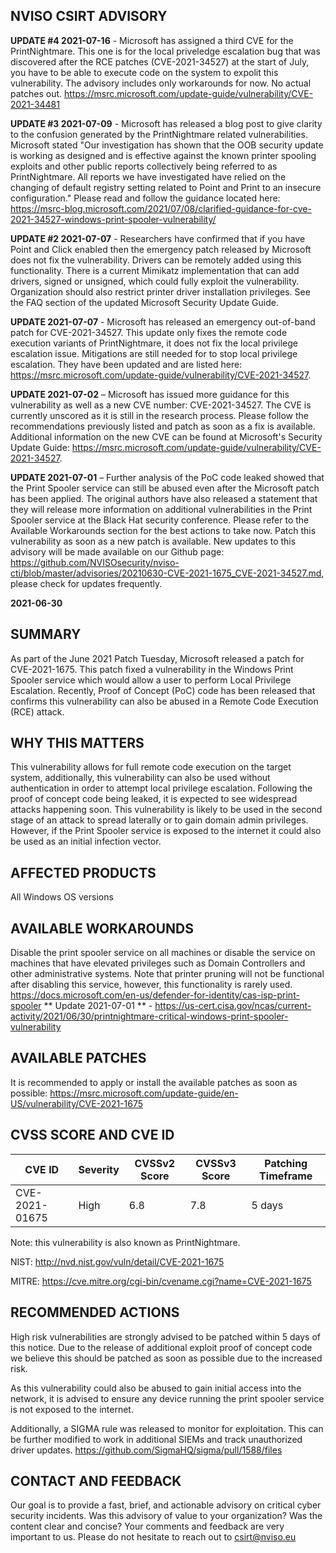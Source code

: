 ## NVISO CSIRT ADVISORY
**UPDATE #4 2021-07-16** - Microsoft has assigned a third CVE for the PrintNightmare. This one is for the local priveledge escalation bug that was discovered after the RCE patches (CVE-2021-34527) at the start of July, you have to be able to execute code on the system to expolit this vulnerability. The advisory includes only workarounds for now. No actual patches out. https://msrc.microsoft.com/update-guide/vulnerability/CVE-2021-34481

**UPDATE #3 2021-07-09** - Microsoft has released a blog post to give clarity to the confusion generated by the PrintNightmare related vulnerabilities. Microsoft stated "Our investigation has shown that the OOB security update is working as designed and is effective against the known printer spooling exploits and other public reports collectively being referred to as PrintNightmare. All reports we have investigated have relied on the changing of default registry setting related to Point and Print to an insecure configuration." Please read and follow the guidance located here: https://msrc-blog.microsoft.com/2021/07/08/clarified-guidance-for-cve-2021-34527-windows-print-spooler-vulnerability/

**UPDATE #2 2021-07-07** - Researchers have confirmed that if you have Point and Click enabled then the emergency patch released by Microsoft does not fix the vulnerability. Drivers can be remotely added using this functionality. There is a current Mimikatz implementation that can add drivers, signed or unsigned, which could fully exploit the vulnerability. Organization should also restrict printer driver installation privileges. See the FAQ section of the updated Microsoft Security Update Guide.

**UPDATE 2021-07-07** - Microsoft has released an emergency out-of-band patch for CVE-2021-34527. This update only fixes the remote code execution variants of PrintNightmare, it does not fix the local privilege escalation issue. Mitigations are still needed for to stop local privilege escalation. They have been updated and are listed here: https://msrc.microsoft.com/update-guide/vulnerability/CVE-2021-34527.

**UPDATE 2021-07-02** – Microsoft has issued more guidance for this vulnerability as well as a new CVE number: CVE-2021-34527. The CVE is currently unscored as it is still in the research process. Please follow the recommendations previously listed and patch as soon as a fix is available. Additional information on the new CVE can be found at Microsoft's Security Update Guide: https://msrc.microsoft.com/update-guide/vulnerability/CVE-2021-34527.


**UPDATE 2021-07-01** – Further analysis of the PoC code leaked showed that the Print Spooler service can still be abused even after the Microsoft patch has been applied. The original authors have also released a statement that they will release more information on additional vulnerabilities in the Print Spooler service at the Black Hat security conference. Please refer to the Available Workarounds section for the best actions to take now. Patch this vulnerability as soon as a new patch is available. New updates to this advisory will be made available on our Github page: https://github.com/NVISOsecurity/nviso-cti/blob/master/advisories/20210630-CVE-2021-1675_CVE-2021-34527.md, please check for updates frequently.


**2021-06-30**
## SUMMARY
As part of the June 2021 Patch Tuesday, Microsoft released a patch for CVE-2021-1675. This patch fixed a vulnerability in the Windows Print Spooler service which would allow a user to perform Local Privilege Escalation. Recently, Proof of Concept (PoC) code has been released that confirms this vulnerability can also be abused in a Remote Code Execution (RCE) attack. 

## WHY THIS MATTERS
This vulnerability allows for full remote code execution on the target system, additionally, this vulnerability can also be used without authentication in order to attempt local privilege escalation. Following the proof of concept code being leaked, it is expected to see widespread attacks happening soon. This vulnerability is likely to be used in the second stage of an attack to spread laterally or to gain domain admin privileges. However, if the Print Spooler service is exposed to the internet it could also be used as an initial infection vector. 

## AFFECTED PRODUCTS
All Windows OS versions

## AVAILABLE WORKAROUNDS
Disable the print spooler service on all machines or disable the service on machines that have elevated privileges such as Domain Controllers and other administrative systems. Note that printer pruning will not be functional after disabling this service, however, this functionality is rarely used. 
https://docs.microsoft.com/en-us/defender-for-identity/cas-isp-print-spooler 
** Update 2021-07-01 ** - https://us-cert.cisa.gov/ncas/current-activity/2021/06/30/printnightmare-critical-windows-print-spooler-vulnerability

## AVAILABLE PATCHES
It is recommended to apply or install the available patches as soon as possible:
https://msrc.microsoft.com/update-guide/en-US/vulnerability/CVE-2021-1675

## CVSS SCORE AND CVE ID
|CVE ID	|Severity	|CVSSv2 Score	|CVSSv3 Score	|Patching Timeframe|
|-------|---------|-------------|-------------|------------------|
|CVE-2021-01675	|High	|6.8	|7.8	|5 days|

Note: this vulnerability is also known as PrintNightmare.

NIST: http://nvd.nist.gov/vuln/detail/CVE-2021-1675 

MITRE: https://cve.mitre.org/cgi-bin/cvename.cgi?name=CVE-2021-1675 

## RECOMMENDED ACTIONS
High risk vulnerabilities are strongly advised to be patched within 5 days of this notice. Due to the release of additional exploit proof of concept code we believe this should be patched as soon as possible due to the increased risk.

As this vulnerability could also be abused to gain initial access into the network, it is advised to ensure any device running the print spooler service is not exposed to the internet.

Additionally, a SIGMA rule was released to monitor for exploitation. This can be further modified to work in additional SIEMs and track unauthorized driver updates. 
https://github.com/SigmaHQ/sigma/pull/1588/files 

## CONTACT AND FEEDBACK
Our goal is to provide a fast, brief, and actionable advisory on critical cyber security incidents.
Was this advisory of value to your organization? Was the content clear and concise? Your comments and feedback are very important to us. 
Please do not hesitate to reach out to csirt@nviso.eu   

 
